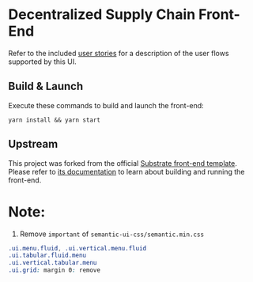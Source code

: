 # Decentralized Supply Chain Front-End

Refer to the included [user stories](../docs/user-stories.md) for a description of the user flows supported by this UI.

## Build & Launch

Execute these commands to build and launch the front-end:

```shell
yarn install && yarn start
```

## Upstream

This project was forked from the official
[Substrate front-end template](https://github.com/substrate-developer-hub/substrate-front-end-template/tree/v2.0.0-rc6).
Please refer to
[its documentation](https://github.com/substrate-developer-hub/substrate-front-end-template/blob/v2.0.0-rc6/README.md)
to learn about building and running the front-end.



# Note:
1. Remove `important` of `semantic-ui-css/semantic.min.css`

```css
.ui.menu.fluid, .ui.vertical.menu.fluid
.ui.tabular.fluid.menu
.ui.vertical.tabular.menu
.ui.grid: margin 0: remove
```